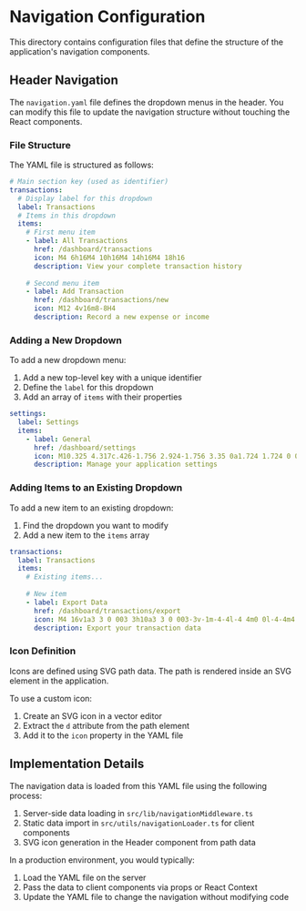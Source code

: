# Navigation Configuration

This directory contains configuration files that define the structure of the application's navigation components.

## Header Navigation

The `navigation.yaml` file defines the dropdown menus in the header. You can modify this file to update the navigation structure without touching the React components.

### File Structure

The YAML file is structured as follows:

```yaml
# Main section key (used as identifier)
transactions:
  # Display label for this dropdown
  label: Transactions
  # Items in this dropdown
  items:
    # First menu item
    - label: All Transactions
      href: /dashboard/transactions
      icon: M4 6h16M4 10h16M4 14h16M4 18h16
      description: View your complete transaction history
    
    # Second menu item
    - label: Add Transaction
      href: /dashboard/transactions/new
      icon: M12 4v16m8-8H4
      description: Record a new expense or income
```

### Adding a New Dropdown

To add a new dropdown menu:

1. Add a new top-level key with a unique identifier
2. Define the `label` for this dropdown
3. Add an array of `items` with their properties

```yaml
settings:
  label: Settings
  items:
    - label: General
      href: /dashboard/settings
      icon: M10.325 4.317c.426-1.756 2.924-1.756 3.35 0a1.724 1.724 0 002.573 1.066c1.543-.94 3.31.826 2.37 2.37
      description: Manage your application settings
```

### Adding Items to an Existing Dropdown

To add a new item to an existing dropdown:

1. Find the dropdown you want to modify
2. Add a new item to the `items` array

```yaml
transactions:
  label: Transactions
  items:
    # Existing items...
    
    # New item
    - label: Export Data
      href: /dashboard/transactions/export
      icon: M4 16v1a3 3 0 003 3h10a3 3 0 003-3v-1m-4-4l-4 4m0 0l-4-4m4 4V4
      description: Export your transaction data
```

### Icon Definition

Icons are defined using SVG path data. The path is rendered inside an SVG element in the application.

To use a custom icon:
1. Create an SVG icon in a vector editor
2. Extract the `d` attribute from the path element
3. Add it to the `icon` property in the YAML file

## Implementation Details

The navigation data is loaded from this YAML file using the following process:

1. Server-side data loading in `src/lib/navigationMiddleware.ts`
2. Static data import in `src/utils/navigationLoader.ts` for client components
3. SVG icon generation in the Header component from path data

In a production environment, you would typically:
1. Load the YAML file on the server
2. Pass the data to client components via props or React Context
3. Update the YAML file to change the navigation without modifying code 
